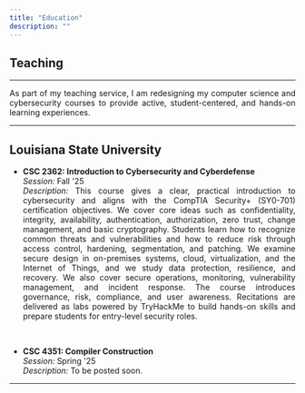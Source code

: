 ```yaml
---
title: "Education"
description: ""
---
```


<div style='text-align: justify; text-justify: inter-word;'>

## Teaching

---

As part of my teaching service, I am redesigning my computer science and cybersecurity courses to provide active, student-centered, and hands-on learning experiences.

---
## Louisiana State University

* **CSC 2362: Introduction to Cybersecurity and Cyberdefense** <br>
    *Session:* Fall '25 <br>
    *Description:* This course gives a clear, practical introduction to cybersecurity and aligns with the CompTIA Security+ (SY0-701) certification objectives. We cover core ideas such as confidentiality, integrity, availability, authentication, authorization, zero trust, change management, and basic cryptography. Students learn how to recognize common threats and vulnerabilities and how to reduce risk through access control, hardening, segmentation, and patching. We examine secure design in on-premises systems, cloud, virtualization, and the Internet of Things, and we study data protection, resilience, and recovery. We also cover secure operations, monitoring, vulnerability management, and incident response. The course introduces governance, risk, compliance, and user awareness. Recitations are delivered as labs powered by TryHackMe to build hands-on skills and prepare students for entry-level security roles.<br>

<br>

* **CSC 4351: Compiler Construction** <br>
    *Session:* Spring '25 <br>
    *Description:* To be posted soon.<br>


---

</div>